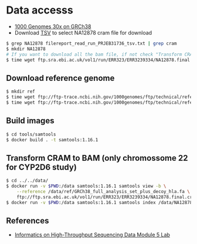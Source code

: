 # Data accesss
- [1000 Genomes 30x on GRCh38](https://www.internationalgenome.org/data-portal/data-collection/30x-grch38)
- Download [TSV](https://www.ebi.ac.uk/ena/browser/view/PRJEB31736) to select NA12878 cram file for download
```bash
$ grep NA12878 filereport_read_run_PRJEB31736_tsv.txt | grep cram
$ mkdir NA12878
# If you want to download all the bam file, if not check "Transform CRAM to BAM"
$ time wget ftp.sra.ebi.ac.uk/vol1/run/ERR323/ERR3239334/NA12878.final.cram data/NA12878
```

## Download reference genome
```bash
$ mkdir ref
$ time wget ftp://ftp-trace.ncbi.nih.gov/1000genomes/ftp/technical/reference/GRCh38_reference_genome/GRCh38_full_analysis_set_plus_decoy_hla.fa data/ref
$ time wget ftp://ftp-trace.ncbi.nih.gov/1000genomes/ftp/technical/reference/GRCh38_reference_genome/GRCh38_full_analysis_set_plus_decoy_hla.fa.fai data/ref
```

## Build images
```bash
$ cd tools/samtools
$ docker build . -t samtools:1.16.1
```

## Transform CRAM to BAM (only chromossome 22 for CYP2D6 study)
```bash
$ cd ../../data/
$ docker run -v $PWD:/data samtools:1.16.1 samtools view -b \
    --reference /data/ref/GRCh38_full_analysis_set_plus_decoy_hla.fa \
    ftp://ftp.sra.ebi.ac.uk/vol1/run/ERR323/ERR3239334/NA12878.final.cram chr22 > NA12878/NA12878.chr22.bam
$ docker run -v $PWD:/data samtools:1.16.1 samtools index /data/NA12878/NA12878.chr22.bam
```

## References
- [Informatics on High-Throughput Sequencing Data Module 5 Lab](https://bioinformaticsdotca.github.io/HTG_2021/CBW_HTseq_module5/index.html)